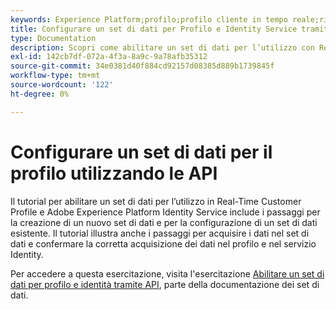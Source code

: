 ```yaml
---
keywords: Experience Platform;profilo;profilo cliente in tempo reale;risoluzione dei problemi;API;abilitare set di dati
title: Configurare un set di dati per Profilo e Identity Service tramite API
type: Documentation
description: Scopri come abilitare un set di dati per l’utilizzo con Real-Time Customer Profile e Identity Service tramite le API di Adobe Experience Platform.
exl-id: 142cb7df-072a-4f3a-8a9c-9a78afb35312
source-git-commit: 34e0381d40f884cd92157d08385d889b1739845f
workflow-type: tm+mt
source-wordcount: '122'
ht-degree: 0%

---
```


# Configurare un set di dati per il profilo utilizzando le API

Il tutorial per abilitare un set di dati per l’utilizzo in Real-Time Customer Profile e Adobe Experience Platform Identity Service include i passaggi per la creazione di un nuovo set di dati e per la configurazione di un set di dati esistente. Il tutorial illustra anche i passaggi per acquisire i dati nel set di dati e confermare la corretta acquisizione dei dati nel profilo e nel servizio Identity.

Per accedere a questa esercitazione, visita l&#39;esercitazione [Abilitare un set di dati per profilo e identità tramite API](../../catalog/datasets/enable-for-profile.md), parte della documentazione dei set di dati.
